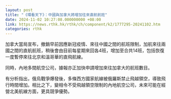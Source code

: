 ```yaml
---
layout: post
title: "《環看天下》：中國與加拿大將增加往來直航航班"
date: 2024-11-02 10:27:08.000000000 +08:00
link: https://news.rthk.hk/rthk/ch/component/k2/1777295-20241102.htm
categories: rthk
---
```


加拿大當局宣布，撤銷早前因應新冠疫情、來往中國之間的航班限制，加航來往兩國之間的直航航班，稍後會由目前每星期來回各4班，增加至合共14班，包括恢復一度暫停來往北京和溫哥華的直飛航線。

同時，內地多間航空公司，據報亦正加快申請增加來往加拿大的航班數目。

有分析指出，俄烏戰爭爆發後，多條西方國家航線被俄羅斯禁止飛越領空，導致飛行時間增加。相比之下，變相令不受飛越領空限制的內地航空公司，未來可能在經營北美航線方面，更具競爭優勢。
